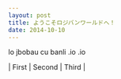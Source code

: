 ```yaml
---
layout: post
title: ようこそロジバンワールドへ！
date: 2014-10-10
---
```

lo jbobau cu banli .io .io

| First | Second | Third |

